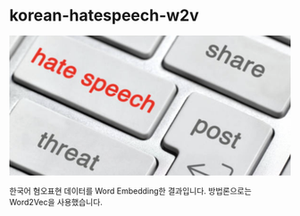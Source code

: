 # korean-hatespeech-w2v

![Hate image](/hate.png)

한국어 혐오표현 데이터를 Word Embedding한 결과입니다. 
방법론으로는 Word2Vec을 사용했습니다. 
